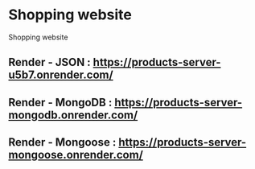 # Shopping website
 Shopping website  <br>
 
## Render - JSON : https://products-server-u5b7.onrender.com/ <br>

## Render - MongoDB : https://products-server-mongodb.onrender.com/  <br>

## Render - Mongoose : https://products-server-mongoose.onrender.com/  <br>
